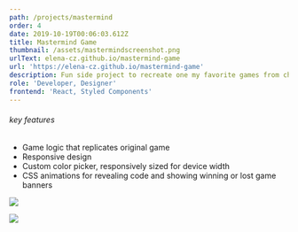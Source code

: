```yaml
---
path: /projects/mastermind
order: 4
date: 2019-10-19T00:06:03.612Z
title: Mastermind Game
thumbnail: /assets/mastermindscreenshot.png
urlText: elena-cz.github.io/mastermind-game
url: 'https://elena-cz.github.io/mastermind-game'
description: Fun side project to recreate one my favorite games from childhood - Mastermind
role: 'Developer, Designer'
frontend: 'React, Styled Components'
---
```

###### key features

* Game logic that replicates original game
* Responsive design
* Custom color picker, responsively sized for device width
* CSS animations for revealing code and showing winning or lost game banners

![](/assets/mastermindscreenshot.png)

![](/assets/masterminddevicescreen.png)
